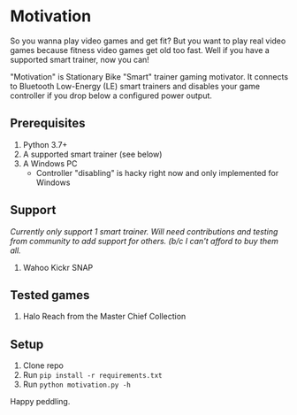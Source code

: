 # Motivation

So you wanna play video games and get fit? But you want to play real video games because fitness video games get old too fast. Well if you have a supported smart trainer, now you can!

"Motivation" is Stationary Bike "Smart" trainer gaming motivator. It connects to Bluetooth Low-Energy (LE) smart trainers and disables your game controller if you drop below a configured power output.

## Prerequisites

1. Python 3.7+
1. A supported smart trainer (see below)
1. A Windows PC
    * Controller "disabling" is hacky right now and only implemented for Windows

## Support

_Currently only support 1 smart trainer. Will need contributions and testing from community to add support for others. (b/c I can't afford to buy them all._

1. Wahoo Kickr SNAP

## Tested games

1. Halo Reach from the Master Chief Collection

## Setup

1. Clone repo
1. Run `pip install -r requirements.txt`
1. Run `python motivation.py -h`

Happy peddling. 
